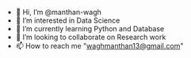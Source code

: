 - 👋 Hi, I’m @manthan-wagh
- 👀 I’m interested in Data Science
- 🌱 I’m currently learning Python and Database
- 💞️ I’m looking to collaborate on Research work
- 📫 How to reach me "waghmanthan13@gmail.com"
